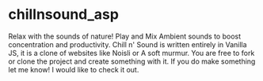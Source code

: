 # chillnsound_asp
Relax with the sounds of nature! Play and Mix Ambient sounds to boost concentration and productivity.  Chill n' Sound is written entirely in Vanilla JS, it is a clone of websites like Noisli or A soft murmur. You are free to fork or clone the project and create something with it. If you do make something let me know! I would like to check it out.
